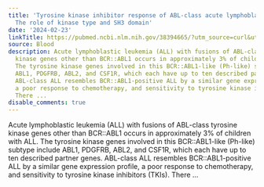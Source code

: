 ```yaml
---
title: 'Tyrosine kinase inhibitor response of ABL-class acute lymphoblastic leukemia:
  The role of kinase type and SH3 domain'
date: '2024-02-23'
linkTitle: https://pubmed.ncbi.nlm.nih.gov/38394665/?utm_source=curl&utm_medium=rss&utm_campaign=journals&utm_content=7603509&fc=None&ff=20240224170823&v=2.18.0.post9+e462414
source: Blood
description: Acute lymphoblastic leukemia (ALL) with fusions of ABL-class tyrosine
  kinase genes other than BCR::ABL1 occurs in approximately 3% of children with ALL.
  The tyrosine kinase genes involved in this BCR::ABL1-like (Ph-like) subtype include
  ABL1, PDGFRB, ABL2, and CSF1R, which each have up to ten described partner genes.
  ABL-class ALL resembles BCR::ABL1-positive ALL by a similar gene expression profile,
  a poor response to chemotherapy, and sensitivity to tyrosine kinase inhibitors (TKIs).
  There ...
disable_comments: true
---
```

Acute lymphoblastic leukemia (ALL) with fusions of ABL-class tyrosine kinase genes other than BCR::ABL1 occurs in approximately 3% of children with ALL. The tyrosine kinase genes involved in this BCR::ABL1-like (Ph-like) subtype include ABL1, PDGFRB, ABL2, and CSF1R, which each have up to ten described partner genes. ABL-class ALL resembles BCR::ABL1-positive ALL by a similar gene expression profile, a poor response to chemotherapy, and sensitivity to tyrosine kinase inhibitors (TKIs). There ...